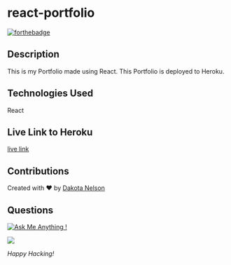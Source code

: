 # react-portfolio

[![forthebadge](https://forthebadge.com/images/badges/built-with-love.svg)](https://forthebadge.com)

## Description

This is my Portfolio made using React. This Portfolio is deployed to Heroku.

## Technologies Used

React

## Live Link to Heroku

[live link](https://kotalilyyportfolio.herokuapp.com/) 

## Contributions

Created with ❤️ by [Dakota Nelson](https://github.com/kotalilyy)

## Questions

[![Ask Me Anything !](https://img.shields.io/badge/Ask%20me-anything-1abc9c.svg)](https://GitHub.com/Naereen/ama)

<a href="mailto:kotalilyy@gmail.com?"><img src="https://img.shields.io/badge/gmail-%23DD0031.svg?&style=for-the-badge&logo=gmail&logoColor=white"/></a>

_Happy Hacking!_
